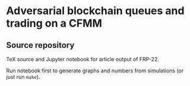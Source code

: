 # Adversarial blockchain queues and trading on a CFMM
## Source repository

TeX source and Jupyter notebook for article output of FRP-22.

Run notebook first to generate graphs and numbers from simulations (or just run `make`).
